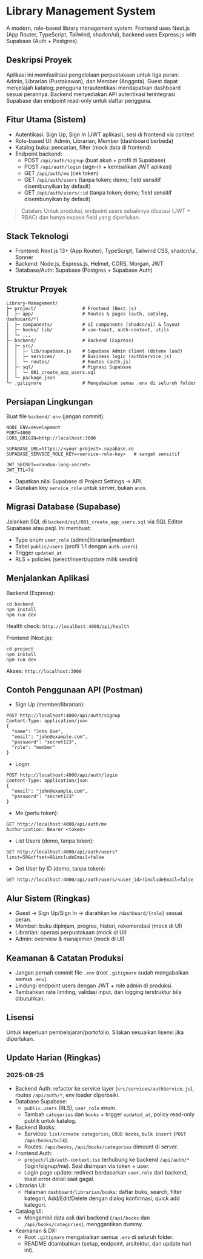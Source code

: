 # Library Management System

A modern, role-based library management system. Frontend uses Next.js (App Router, TypeScript, Tailwind, shadcn/ui), backend uses Express.js with Supabase (Auth + Postgres).

## Deskripsi Proyek
Aplikasi ini memfasilitasi pengelolaan perpustakaan untuk tiga peran: Admin, Librarian (Pustakawan), dan Member (Anggota). Guest dapat menjelajah katalog; pengguna terautentikasi mendapatkan dashboard sesuai perannya. Backend menyediakan API autentikasi terintegrasi Supabase dan endpoint read-only untuk daftar pengguna.

## Fitur Utama (Sistem)
- Autentikasi: Sign Up, Sign In (JWT aplikasi), sesi di frontend via context
- Role-based UI: Admin, Librarian, Member (dashboard berbeda)
- Katalog buku: pencarian, filter (mock data di frontend)
- Endpoint backend:
  - POST `/api/auth/signup` (buat akun + profil di Supabase)
  - POST `/api/auth/login` (sign-in + kembalikan JWT aplikasi)
  - GET  `/api/auth/me` (cek token)
  - GET  `/api/auth/users` (tanpa token; demo; field sensitif disembunyikan by default)
  - GET  `/api/auth/users/:id` (tanpa token; demo; field sensitif disembunyikan by default)

> Catatan: Untuk produksi, endpoint users sebaiknya dibatasi (JWT + RBAC) dan hanya expose field yang diperlukan.

## Stack Teknologi
- Frontend: Next.js 13+ (App Router), TypeScript, Tailwind CSS, shadcn/ui, Sonner
- Backend: Node.js, Express.js, Helmet, CORS, Morgan, JWT
- Database/Auth: Supabase (Postgres + Supabase Auth)

## Struktur Proyek
```
Library-Management/
├─ project/                 # Frontend (Next.js)
│  ├─ app/                  # Routes & pages (auth, catalog, dashboard/*)
│  ├─ components/           # UI components (shadcn/ui) & layout
│  ├─ hooks/ lib/           # use-toast, auth-context, utils
│  └─ ...
├─ backend/                 # Backend (Express)
│  ├─ src/
│  │  ├─ lib/supabase.js    # Supabase Admin client (dotenv load)
│  │  ├─ services/          # Business logic (authService.js)
│  │  └─ routes/            # Routes (auth.js)
│  ├─ sql/                  # Migrasi Supabase
│  │  └─ 001_create_app_users.sql
│  └─ package.json
└─ .gitignore               # Mengabaikan semua .env di seluruh folder
```

## Persiapan Lingkungan
Buat file `backend/.env` (jangan commit):
```
NODE_ENV=development
PORT=4000
CORS_ORIGIN=http://localhost:3000

SUPABASE_URL=https://<your-project>.supabase.co
SUPABASE_SERVICE_ROLE_KEY=<service-role-key>   # sangat sensitif

JWT_SECRET=<random-long-secret>
JWT_TTL=7d
```
- Dapatkan nilai Supabase di Project Settings → API.
- Gunakan key `service_role` untuk server, bukan `anon`.

## Migrasi Database (Supabase)
Jalankan SQL di `backend/sql/001_create_app_users.sql` via SQL Editor Supabase atau psql. Ini membuat:
- Type enum `user_role` (admin|librarian|member)
- Tabel `public/users` (profil 1:1 dengan `auth.users`)
- Trigger `updated_at`
- RLS + policies (select/insert/update milik sendiri)

## Menjalankan Aplikasi
Backend (Express):
```
cd backend
npm install
npm run dev
```
Health check: `http://localhost:4000/api/health`

Frontend (Next.js):
```
cd project
npm install
npm run dev
```
Akses: `http://localhost:3000`

## Contoh Penggunaan API (Postman)
- Sign Up (member/librarian):
```
POST http://localhost:4000/api/auth/signup
Content-Type: application/json
{
  "name": "John Doe",
  "email": "john@example.com",
  "password": "secret123",
  "role": "member"
}
```
- Login:
```
POST http://localhost:4000/api/auth/login
Content-Type: application/json
{
  "email": "john@example.com",
  "password": "secret123"
}
```
- Me (perlu token):
```
GET http://localhost:4000/api/auth/me
Authorization: Bearer <token>
```
- List Users (demo, tanpa token):
```
GET http://localhost:4000/api/auth/users?limit=50&offset=0&includeEmail=false
```
- Get User by ID (demo, tanpa token):
```
GET http://localhost:4000/api/auth/users/<user_id>?includeEmail=false
```

## Alur Sistem (Ringkas)
- Guest → Sign Up/Sign In → diarahkan ke `/dashboard/{role}` sesuai peran.
- Member: buku dipinjam, progres, histori, rekomendasi (mock di UI)
- Librarian: operasi perpustakaan (mock di UI)
- Admin: overview & manajemen (mock di UI)

## Keamanan & Catatan Produksi
- Jangan pernah commit file `.env` (root `.gitignore` sudah mengabaikan semua `.env`).
- Lindungi endpoint users dengan JWT + role admin di produksi.
- Tambahkan rate limiting, validasi input, dan logging terstruktur bila dibutuhkan.

## Lisensi
Untuk keperluan pembelajaran/portofolio. Silakan sesuaikan lisensi jika diperlukan.

## Update Harian (Ringkas)

### 2025-08-25
- Backend Auth: refactor ke service layer (`src/services/authService.js`), routes `/api/auth/*`, env loader diperbaiki.
- Database Supabase:
  - `public.users` (RLS), `user_role` enum.
  - Tambah `categories` dan `books` + trigger `updated_at`, policy read-only publik untuk katalog.
- Backend Books:
  - Services: `list/create categories`, `CRUD books`, `bulk insert` (`POST /api/books/bulk`).
  - Routes: `/api/books`, `/api/books/categories` dimount di server.
- Frontend Auth:
  - `project/lib/auth-context.tsx` terhubung ke backend `/api/auth/*` (login/signup/me). Sesi disimpan via token + user.
  - Login page update: redirect berdasarkan `user.role` dari backend, toast error detail saat gagal.
- Librarian UI:
  - Halaman `dashboard/librarian/books`: daftar buku, search, filter kategori, Add/Edit/Delete dengan dialog konfirmasi; quick add kategori.
- Catalog UI:
  - Mengambil data asli dari backend (`/api/books` dan `/api/books/categories`), menggantikan dummy.
- Keamanan & DX:
  - Root `.gitignore` mengabaikan semua `.env` di seluruh folder.
  - README ditambahkan (setup, endpoint, arsitektur, dan update hari ini).

